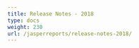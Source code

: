 ```yaml
---
title: Release Notes - 2018
type: docs
weight: 230
url: /jasperreports/release-notes-2018/
---
```



